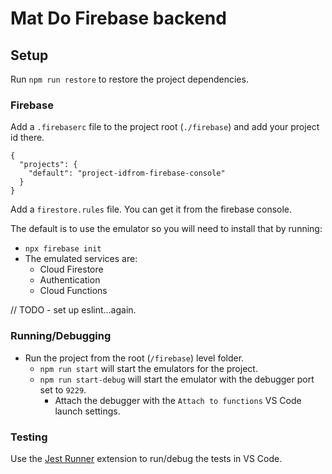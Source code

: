 # Mat Do Firebase backend

## Setup

Run `npm run restore` to restore the project dependencies.

### Firebase

Add a `.firebaserc` file to the project root (`./firebase`) and add your project id there.
```
{
  "projects": {
    "default": "project-idfrom-firebase-console"
  }
}
```

Add a `firestore.rules` file. You can get it from the firebase console.

The default is to use the emulator so you will need to install that by running:
- `npx firebase init`
- The emulated services are:
  - Cloud Firestore
  - Authentication
  - Cloud Functions

// TODO - set up eslint...again.

### Running/Debugging

- Run the project from the root (`/firebase`) level folder.
  - `npm run start` will start the emulators for the project.
  - `npm run start-debug` will start the emulator with the debugger port set to `9229`.
    - Attach the debugger with the `Attach to functions` VS Code launch settings.

### Testing

Use the [Jest Runner](https://marketplace.visualstudio.com/items?itemName=firsttris.vscode-jest-runner) extension to run/debug the tests in VS Code.